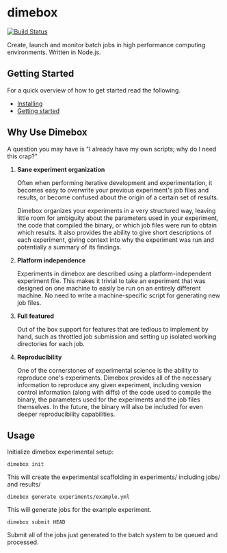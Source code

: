 # dimebox
[![Build Status](https://travis-ci.org/ledif/dimebox.svg?branch=master)](https://travis-ci.org/ledif/dimebox)

Create, launch and monitor batch jobs in high performance computing environments. Written in Node.js.

Getting Started
---
For a quick overview of how to get started read the following.
* [Installing](docs/install.md)
* [Getting started](docs/getting-started.md)

Why Use Dimebox
---
A question you may have is "I already have my own scripts; why do I need this crap?"

1. **Sane experiment organization**

   Often when performing iterative development and experimentation, it becomes easy to overwrite your previous experiment's job files and results, or become confused about the origin of a certain set of results.
  
   Dimebox organizes your experiments in a very structured way, leaving little room for ambiguity about the parameters used in your experiment, the code that compiled the binary, or which job files were run to obtain which results. It also provides the ability to give short descriptions of each experiment, giving context into why the experiment was run and potentially a summary of its findings.

2. **Platform independence**

   Experiments in dimebox are described using a platform-independent experiment file. This makes it trivial to take an experiment that was designed on one machine to easily be run on an entirely different machine. No need to write a machine-specific script for generating new job files.

3. **Full featured**

   Out of the box support for features that are tedious to implement by hand, such as throttled job submission and setting up isolated working directories for each job.
   
4. **Reproducibility**

   One of the cornerstones of experimental science is the ability to reproduce one's experiments. Dimebox provides all of the necessary information to reproduce any given experiment, including version control information (along with diffs) of the code used to compile the binary, the parameters used for the experiments and the job files themselves. In the future, the binary will also be included for even deeper reproducibility capabilities.

  
Usage
------

Initialize dimebox experimental setup:
```
dimebox init
```

This will create the experimental scaffolding in experiments/ including jobs/ and results/

```
dimebox generate experiments/example.yml
```

This will generate jobs for the example experiment.

```
dimebox submit HEAD
```

Submit all of the jobs just generated to the batch system to be queued and processed.


